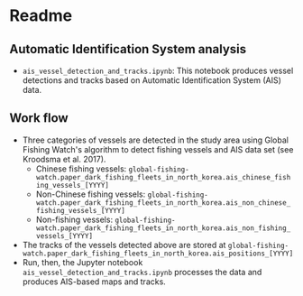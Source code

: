 # Readme                                                                                                                                                                                                                           
                                                                                                                                                                                                                                   
## Automatic Identification System analysis                                                                                                                                                                                              
* `ais_vessel_detection_and_tracks.ipynb`: This notebook produces vessel detections and tracks based on Automatic Identification System (AIS) data.

## Work flow
* Three categories of vessels are detected in the study area using Global Fishing Watch's algorithm to detect fishing vessels and AIS data set (see Kroodsma et al. 2017).
    * Chinese fishing vessels: `global-fishing-watch.paper_dark_fishing_fleets_in_north_korea.ais_chinese_fishing_vessels_[YYYY]`
    * Non-Chinese fishing vessels: `global-fishing-watch.paper_dark_fishing_fleets_in_north_korea.ais_non_chinese_fishing_vessels_[YYYY]`
    * Non-fishing vessels: `global-fishing-watch.paper_dark_fishing_fleets_in_north_korea.ais_non_fishing_vessels_[YYYY]` 
* The tracks of the vessels detected above are stored at `global-fishing-watch.paper_dark_fishing_fleets_in_north_korea.ais_positions_[YYYY]`
* Run, then, the Jupyter notebook `ais_vessel_detection_and_tracks.ipynb` processes the data and produces AIS-based maps and tracks.